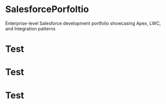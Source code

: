 # SalesforcePorfoltio
Enterprise-level Salesforce development portfolio showcasing Apex, LWC, and Integration patterns


# Test
# Test
# Test

